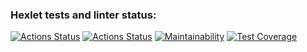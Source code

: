 ### Hexlet tests and linter status:
[![Actions Status](https://github.com/saymon-says/java-project-lvl2/workflows/hexlet-check/badge.svg)](https://github.com/saymon-says/java-project-lvl2/actions)
[![Actions Status](https://github.com/saymon-says/java-project-lvl2/actions/workflows/my-project-check/badge.svg)](https://github.com/saymon-says/java-project-lvl2/actions)
[![Maintainability](https://api.codeclimate.com/v1/badges/2b8e8f54326dcc50109c/maintainability)](https://codeclimate.com/github/saymon-says/java-project-lvl2/maintainability)
[![Test Coverage](https://api.codeclimate.com/v1/badges/2b8e8f54326dcc50109c/test_coverage)](https://codeclimate.com/github/saymon-says/java-project-lvl2/test_coverage)
